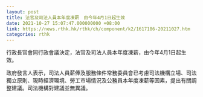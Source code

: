 ```yaml
---
layout: post
title: 法官及司法人員本年度凍薪　由今年4月1日起生效
date: 2021-10-27 15:07:47.000000000 +08:00
link: https://news.rthk.hk/rthk/ch/component/k2/1617186-20211027.htm
categories: rthk
---
```


行政長官會同行政會議決定，法官及司法人員本年度凍薪，由今年4月1日起生效。

政府發言人表示，司法人員薪俸及服務條件常務委員會已考慮司法機構立場、司法獨立原則、現時經濟環境、勞工市場情況及公務員本年度凍薪等因素，提出有關調整建議。司法機構對建議並無異議。
